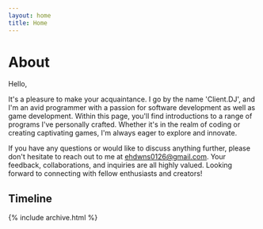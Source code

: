 ```yaml
---
layout: home
title: Home
---
```


# About

Hello,

It's a pleasure to make your acquaintance. I go by the name 'Client.DJ', and I'm an avid programmer with a passion for software development as well as game development. Within this page, you'll find introductions to a range of programs I've personally crafted. Whether it's in the realm of coding or creating captivating games, I'm always eager to explore and innovate.

If you have any questions or would like to discuss anything further, please don't hesitate to reach out to me at ehdwns0126@gmail.com. Your feedback, collaborations, and inquiries are all highly valued. Looking forward to connecting with fellow enthusiasts and creators!

## Timeline

{% include archive.html %}
